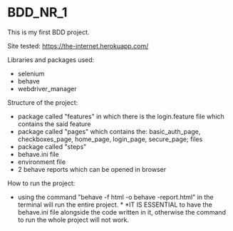 # BDD_NR_1

This is my first BDD project.

Site tested: https://the-internet.herokuapp.com/

Libraries and packages used:
- selenium
- behave
- webdriver_manager

Structure of the project:
- package called "features" in which there is the login.feature file which contains the said feature
- package called "pages" which contains the: basic_auth_page, checkboxes_page, home_page, login_page, secure_page; files
- package called "steps"
- behave.ini file
- environment file
- 2 behave reports which can be opened in browser

How to run the project:
- using the command "behave -f html -o behave -report.html" in the terminal will run the entire project. *
*IT IS ESSENTIAL to have the behave.ini file alongside the code written in it, otherwise the command to run the whole project will not work.
